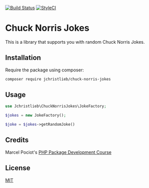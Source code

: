 [![Build Status](https://travis-ci.com/jchristlieb/chuck-norris-jokes.svg?branch=master)](https://travis-ci.com/jchristlieb/chuck-norris-jokes)
[![StyleCI](https://github.styleci.io/repos/185214456/shield?branch=master)](https://github.styleci.io/repos/185214456)

# Chuck Norris Jokes

This is a library that supports you with random Chuck Norris Jokes. 

## Installation

Require the package using composer:

```bash
composer require jchristlieb/chuck-norris-jokes
```

## Usage

```php
use Jchristlieb\ChuckNorrisJokes\JokeFactory;

$jokes = new JokeFactory();

$joke = $jokes->getRandomJoke()
```

## Credits
Marcel Pociot's [PHP Package Development Course](https://phppackagedevelopment.com)

## License
[MIT](https://choosealicense.com/licenses/mit/)

